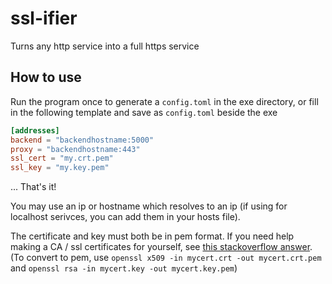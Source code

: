 # ssl-ifier

Turns any http service into a full https service

## How to use
Run the program once to generate a `config.toml` in the exe directory, or fill in the following template and save as `config.toml` beside the exe
```toml
[addresses]
backend = "backendhostname:5000"
proxy = "backendhostname:443"
ssl_cert = "my.crt.pem"
ssl_key = "my.key.pem"
```
... That's it!

You may use an ip or hostname which resolves to an ip (if using for localhost serivces, you can add them in your hosts file).

The certificate and key must both be in pem format. If you need help making a CA / ssl certificates for yourself, see [this stackoverflow answer](https://stackoverflow.com/a/60516812/9423933). (To convert to pem, use `openssl x509 -in mycert.crt -out mycert.crt.pem` and `openssl rsa -in mycert.key -out mycert.key.pem`)
